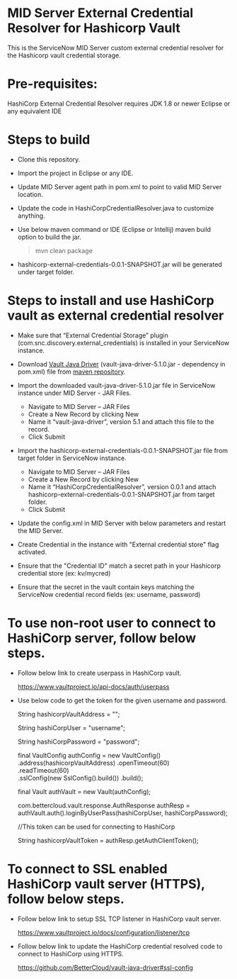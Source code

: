 # MID Server External Credential Resolver for Hashicorp Vault

This is the ServiceNow MID Server custom external credential resolver for the Hashicorp vault credential storage.

# Pre-requisites:

HashiCorp External Credential Resolver requires JDK 1.8 or newer
Eclipse or any equivalent IDE

# Steps to build
* Clone this repository.
* Import the project in Eclipse or any IDE.
* Update MID Server agent path in pom.xml to point to valid MID Server location.
* Update the code in HashiCorpCredentialResolver.java to customize anything.
* Use below maven command or IDE (Eclipse or Intellij) maven build option to build the jar.

	> mvn clean package

* hashicorp-external-credentials-0.0.1-SNAPSHOT.jar will be generated under target folder.

# Steps to install and use HashiCorp vault as external credential resolver

* Make sure that “External Credential Storage” plugin (com.snc.discovery.external_credentials) is installed in your ServiceNow instance.
* Download [Vault Java Driver](https://github.com/BetterCloud/vault-java-driver) (vault-java-driver-5.1.0.jar - dependency in pom.xml) file from [maven repository](https://mvnrepository.com/artifact/com.bettercloud/vault-java-driver/5.1.0).
* Import the downloaded vault-java-driver-5.1.0.jar file in ServiceNow instance under MID Server - JAR Files.
	- Navigate to MID Server – JAR Files
	- Create a New Record by clicking New
	- Name it “vault-java-driver”, version 5.1 and attach this file to the record.
	- Click Submit
* Import the hashicorp-external-credentials-0.0.1-SNAPSHOT.jar file from target folder in ServiceNow instance.
	- Navigate to MID Server – JAR Files
	- Create a New Record by clicking New
	- Name it “HashiCorpCredentialResolver”, version 0.0.1 and attach hashicorp-external-credentials-0.0.1-SNAPSHOT.jar from target folder.
	- Click Submit
* Update the config.xml in MID Server with below parameters and restart the MID Server.

   <parameter name="ext.cred.hashicorp.vault.address" value="<hashicorp-vault-url>"/> 
   <parameter name="ext.cred.hashicorp.vault.token" secure="true" value="<hashicorp-root-token>"/>

* Create Credential in the instance with "External credential store" flag activated.
* Ensure that the "Credential ID" match a secret path in your Hashicorp credential store (ex: kv/mycred)
* Ensure that the secret in the vault contain keys matching the ServiceNow credential record fields (ex: username, password)

# To use non-root user to connect to HashiCorp server, follow below steps.

* Follow below link to create userpass in HashiCorp vault.

	https://www.vaultproject.io/api-docs/auth/userpass
	
* Use below code to get the token for the given username and password.

	String hashicorpVaultAddress = "";
	
	String hashiCorpUser = "username";
	
	String hashiCorpPassword = "password";
	
	final VaultConfig authConfig = new VaultConfig()
			.address(hashicorpVaultAddress)
			.openTimeout(60)    
			.readTimeout(60)    
			.sslConfig(new SslConfig().build())
			.build();
			
	final Vault authVault = new Vault(authConfig);
	
	com.bettercloud.vault.response.AuthResponse authResp = authVault.auth().loginByUserPass(hashiCorpUser, hashiCorpPassword);
	
	//This token can be used for connecting to HashiCorp
	
	String hashicorpVaultToken = authResp.getAuthClientToken();

# To connect to SSL enabled HashiCorp vault server (HTTPS), follow below steps.

* Follow below link to setup SSL TCP listener in HashiCorp vault server.

	https://www.vaultproject.io/docs/configuration/listener/tcp
	
* Follow below link to update the HashiCorp credential resolved code to connect to HashiCorp using HTTPS.

	https://github.com/BetterCloud/vault-java-driver#ssl-config
  

	


